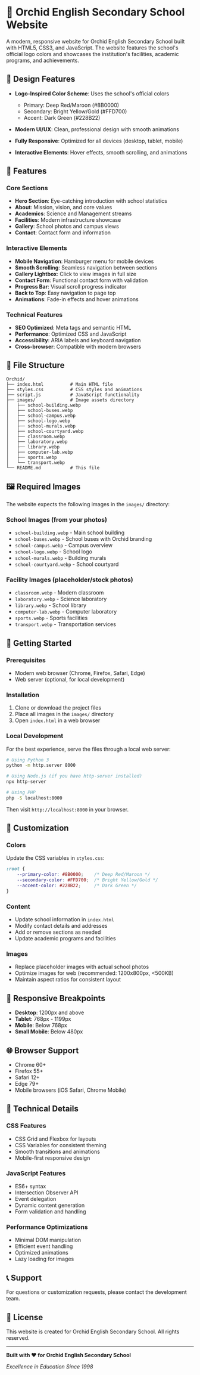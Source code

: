 # 🌸 Orchid English Secondary School Website

A modern, responsive website for Orchid English Secondary School built with HTML5, CSS3, and JavaScript. The website features the school's official logo colors and showcases the institution's facilities, academic programs, and achievements.

## 🎨 Design Features

- **Logo-Inspired Color Scheme**: Uses the school's official colors
  - Primary: Deep Red/Maroon (#8B0000)
  - Secondary: Bright Yellow/Gold (#FFD700)
  - Accent: Dark Green (#228B22)

- **Modern UI/UX**: Clean, professional design with smooth animations
- **Fully Responsive**: Optimized for all devices (desktop, tablet, mobile)
- **Interactive Elements**: Hover effects, smooth scrolling, and animations

## 🚀 Features

### Core Sections
- **Hero Section**: Eye-catching introduction with school statistics
- **About**: Mission, vision, and core values
- **Academics**: Science and Management streams
- **Facilities**: Modern infrastructure showcase
- **Gallery**: School photos and campus views
- **Contact**: Contact form and information

### Interactive Elements
- **Mobile Navigation**: Hamburger menu for mobile devices
- **Smooth Scrolling**: Seamless navigation between sections
- **Gallery Lightbox**: Click to view images in full size
- **Contact Form**: Functional contact form with validation
- **Progress Bar**: Visual scroll progress indicator
- **Back to Top**: Easy navigation to page top
- **Animations**: Fade-in effects and hover animations

### Technical Features
- **SEO Optimized**: Meta tags and semantic HTML
- **Performance**: Optimized CSS and JavaScript
- **Accessibility**: ARIA labels and keyboard navigation
- **Cross-browser**: Compatible with modern browsers

## 📁 File Structure

```
Orchid/
├── index.html          # Main HTML file
├── styles.css          # CSS styles and animations
├── script.js           # JavaScript functionality
├── images/             # Image assets directory
│   ├── school-building.webp
│   ├── school-buses.webp
│   ├── school-campus.webp
│   ├── school-logo.webp
│   ├── school-murals.webp
│   ├── school-courtyard.webp
│   ├── classroom.webp
│   ├── laboratory.webp
│   ├── library.webp
│   ├── computer-lab.webp
│   ├── sports.webp
│   └── transport.webp
└── README.md           # This file
```

## 🖼️ Required Images

The website expects the following images in the `images/` directory:

### School Images (from your photos)
- `school-building.webp` - Main school building
- `school-buses.webp` - School buses with Orchid branding
- `school-campus.webp` - Campus overview
- `school-logo.webp` - School logo
- `school-murals.webp` - Building murals
- `school-courtyard.webp` - School courtyard

### Facility Images (placeholder/stock photos)
- `classroom.webp` - Modern classroom
- `laboratory.webp` - Science laboratory
- `library.webp` - School library
- `computer-lab.webp` - Computer laboratory
- `sports.webp` - Sports facilities
- `transport.webp` - Transportation services

## 🚀 Getting Started

### Prerequisites
- Modern web browser (Chrome, Firefox, Safari, Edge)
- Web server (optional, for local development)

### Installation
1. Clone or download the project files
2. Place all images in the `images/` directory
3. Open `index.html` in a web browser

### Local Development
For the best experience, serve the files through a local web server:

```bash
# Using Python 3
python -m http.server 8000

# Using Node.js (if you have http-server installed)
npx http-server

# Using PHP
php -S localhost:8000
```

Then visit `http://localhost:8000` in your browser.

## 🎯 Customization

### Colors
Update the CSS variables in `styles.css`:

```css
:root {
    --primary-color: #8B0000;    /* Deep Red/Maroon */
    --secondary-color: #FFD700;  /* Bright Yellow/Gold */
    --accent-color: #228B22;     /* Dark Green */
}
```

### Content
- Update school information in `index.html`
- Modify contact details and addresses
- Add or remove sections as needed
- Update academic programs and facilities

### Images
- Replace placeholder images with actual school photos
- Optimize images for web (recommended: 1200x800px, <500KB)
- Maintain aspect ratios for consistent layout

## 📱 Responsive Breakpoints

- **Desktop**: 1200px and above
- **Tablet**: 768px - 1199px
- **Mobile**: Below 768px
- **Small Mobile**: Below 480px

## 🌐 Browser Support

- Chrome 60+
- Firefox 55+
- Safari 12+
- Edge 79+
- Mobile browsers (iOS Safari, Chrome Mobile)

## 🔧 Technical Details

### CSS Features
- CSS Grid and Flexbox for layouts
- CSS Variables for consistent theming
- Smooth transitions and animations
- Mobile-first responsive design

### JavaScript Features
- ES6+ syntax
- Intersection Observer API
- Event delegation
- Dynamic content generation
- Form validation and handling

### Performance Optimizations
- Minimal DOM manipulation
- Efficient event handling
- Optimized animations
- Lazy loading for images

## 📞 Support

For questions or customization requests, please contact the development team.

## 📄 License

This website is created for Orchid English Secondary School. All rights reserved.

---

**Built with ❤️ for Orchid English Secondary School**

*Excellence in Education Since 1998*





